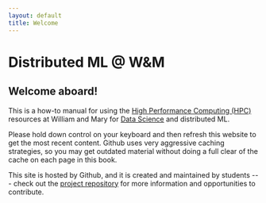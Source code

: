 ```yaml
---
layout: default
title: Welcome
---
```


# Distributed ML @ W\&M

## Welcome aboard!

This is a how-to manual for using the [High Performance Computing (HPC)](https://www.wm.edu/offices/it/services/researchcomputing/) resources at William and Mary for [Data Science](https://github.com/D8A-SCIENCE) and distributed ML.  

Please hold down control on your keyboard and then refresh this website to get the most recent content.  Github uses very aggressive caching strategies, so you may get outdated material without doing a full clear of the cache on each page in this book.

This site is hosted by Github, and it is created and maintained by students --- check out the [project repository](https://github.com/D8A-SCIENCE/hpc-gitbook) for more information and opportunities to contribute.


